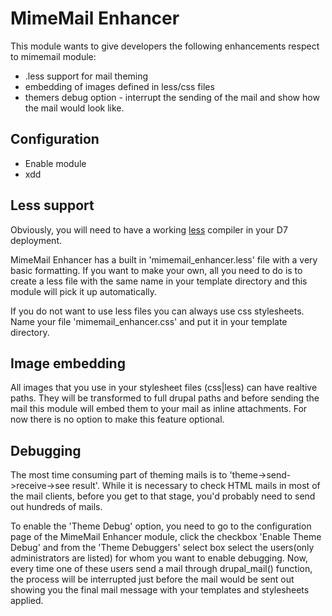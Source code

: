 MimeMail Enhancer
=================

This module wants to give developers the following enhancements respect to mimemail module:

* .less support for mail theming
* embedding of images defined in less/css files
* themers debug option - interrupt the sending of the mail and show how the mail would look like.


Configuration
--------------
- Enable module
- xdd

Less support
-------------

Obviously, you will need to have a working [less](https://www.drupal.org/project/less) compiler in your D7 deployment.

MimeMail Enhancer has a built in 'mimemail_enhancer.less' file with a very basic formatting.
If you want to make your own, all you need to do is to create a less file with the same name in your template directory and this module will pick it up automatically.


If you do not want to use less files you can always use css stylesheets. Name your file 'mimemail_enhancer.css' and put it in your template directory.


Image embedding
----------------
All images that you use in your stylesheet files (css|less) can have realtive paths. They will be transformed to full drupal paths and before sending the mail this module will embed them to your mail as inline attachments.
For now there is no option to make this feature optional.


Debugging
----------

The most time consuming part of theming mails is to 'theme->send->receive->see result'. While it is necessary to check
 HTML mails in most of the mail clients, before you get to that stage, you'd probably need to send out hundreds of mails.

To enable the 'Theme Debug' option, you need to go to the configuration page of the MimeMail Enhancer module, click the checkbox
 'Enable Theme Debug' and from the 'Theme Debuggers' select box select the users(only administrators are listed) for whom
 you want to enable debugging. Now, every time one of these users send a mail through drupal_mail() function, the process
 will be interrupted just before the mail would be sent out showing you the final mail message with your templates and stylesheets
 applied.
 
 